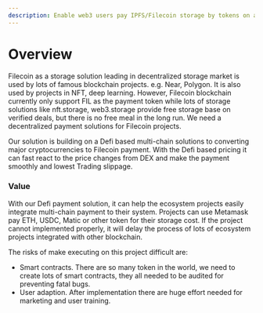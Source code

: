 ```yaml
---
description: Enable web3 users pay IPFS/Filecoin storage by tokens on all blockchains.
---
```


# Overview

Filecoin as a storage solution leading in decentralized storage market is used by lots of famous blockchain projects. e.g. Near, Polygon. It is also used by projects in NFT, deep learning. However, Filecoin blockchain currently only support FIL as the payment token while lots of storage solutions like nft.storage, web3.storage provide free storage base on verified deals, but there is no free meal in the long run. We need a decentralized payment solutions for Filecoin projects.

Our solution is building on a Defi based multi-chain solutions to converting major cryptocurrencies to Filecoin payment. With the Defi based pricing it can fast react to the price changes from DEX and make the payment smoothly and lowest Trading slippage.



### Value

With our Defi payment solution, it can help the ecosystem projects easily integrate multi-chain payment to their system. Projects can use Metamask pay ETH, USDC, Matic or other token for their storage cost. If the project cannot implemented properly, it will delay the process of lots of ecosystem projects integrated with other blockchain.

The risks of make executing on this project difficult are:

* Smart contracts. There are so many token in the world, we need to create lots of smart contracts, they all needed to be audited for preventing fatal bugs.
* User adaption. After implementation there are huge effort needed for marketing and user training.
